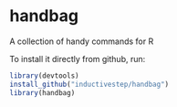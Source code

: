 # handbag
 A collection of handy commands for R


To install it directly from github, run:

```r
library(devtools)
install_github("inductivestep/handbag")
library(handbag)
```
